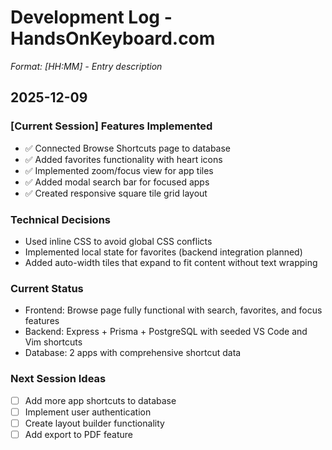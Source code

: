 # Development Log - HandsOnKeyboard.com

*Format: [HH:MM] - Entry description*

## 2025-12-09
### [Current Session] Features Implemented
- ✅ Connected Browse Shortcuts page to database
- ✅ Added favorites functionality with heart icons
- ✅ Implemented zoom/focus view for app tiles
- ✅ Added modal search bar for focused apps
- ✅ Created responsive square tile grid layout

### Technical Decisions
- Used inline CSS to avoid global CSS conflicts
- Implemented local state for favorites (backend integration planned)
- Added auto-width tiles that expand to fit content without text wrapping

### Current Status
- Frontend: Browse page fully functional with search, favorites, and focus features
- Backend: Express + Prisma + PostgreSQL with seeded VS Code and Vim shortcuts
- Database: 2 apps with comprehensive shortcut data

### Next Session Ideas
- [ ] Add more app shortcuts to database
- [ ] Implement user authentication
- [ ] Create layout builder functionality
- [ ] Add export to PDF feature